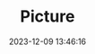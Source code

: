 ---
weight: 1
images:
- /images/edited/121.jpeg
title: Picture
date: 2023-12-09 13:46:16
tags: [luminar neo,work,bicycle]
---